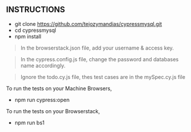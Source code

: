 
## INSTRUCTIONS

- git clone https://github.com/tejozymandias/cypressmysql.git
- cd cypressmysql
- npm install

> In the browserstack.json file, add your username & access key.

> In the cypress.config.js file, change the password and databases name accordingly. 

> Ignore the todo.cy.js file, thes test cases are in the mySpec.cy.js file

To run the tests on your Machine Browsers,
- npm run cypress:open

To run the tests on your Browserstack,
- npm run bs1
